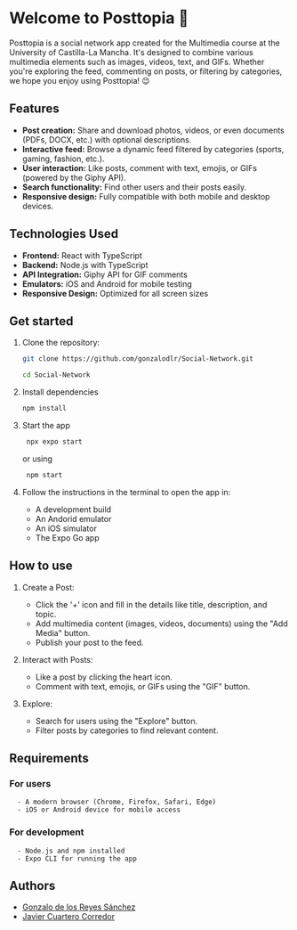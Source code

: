 # Welcome to Posttopia 👋

Posttopia is a social network app created for the Multimedia course at the University of Castilla-La Mancha. It's designed to combine various multimedia elements such as images, videos, text, and GIFs. Whether you're exploring the feed, commenting on posts, or filtering by categories, we hope you enjoy using Posttopia! 😉

## Features

- **Post creation:** Share and download photos, videos, or even documents (PDFs, DOCX, etc.) with optional descriptions.
- **Interactive feed:** Browse a dynamic feed filtered by categories (sports, gaming, fashion, etc.).
- **User interaction:** Like posts, comment with text, emojis, or GIFs (powered by the Giphy API).
- **Search functionality:** Find other users and their posts easily.
- **Responsive design:** Fully compatible with both mobile and desktop devices.

## Technologies Used

- **Frontend:** React with TypeScript
- **Backend:** Node.js with TypeScript
- **API Integration:** Giphy API for GIF comments
- **Emulators:** iOS and Android for mobile testing
- **Responsive Design:** Optimized for all screen sizes

## Get started

1. Clone the repository:

   ```bash
   git clone https://github.com/gonzalodlr/Social-Network.git
   ```
   ```bash
   cd Social-Network
   ```

2. Install dependencies

   ```bash
   npm install
   ```

3. Start the app

   ```bash
    npx expo start
   ```
   or using

   ```bash
    npm start
   ```

4. Follow the instructions in the terminal to open the app in:
   - A development build
   - An Andorid emulator
   - An iOS simulator
   - The Expo Go app
  
## How to use
1. Create a Post:
   - Click the '+' icon and fill in the details like title, description, and topic.
   - Add multimedia content (images, videos, documents) using the "Add Media" button.
   - Publish your post to the feed.

2. Interact with Posts:
   - Like a post by clicking the heart icon.
   - Comment with text, emojis, or GIFs using the "GIF" button.

3. Explore:
   - Search for users using the "Explore" button.
   - Filter posts by categories to find relevant content.
  
## Requirements

   ### For users
      - A modern browser (Chrome, Firefox, Safari, Edge)
      - iOS or Android device for mobile access
   ### For development
      - Node.js and npm installed
      - Expo CLI for running the app

     

## Authors

- [Gonzalo de los Reyes Sánchez](https://github.com/gonzalodlr)
- [Javier Cuartero Corredor](https://github.com/javicuarteroUCLM)

